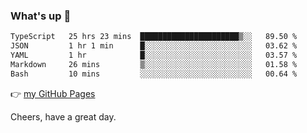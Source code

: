 ### What's up 👋

<!--START_SECTION:waka-->

```txt
TypeScript   25 hrs 23 mins  ██████████████████████▒░░   89.50 %
JSON         1 hr 1 min      █░░░░░░░░░░░░░░░░░░░░░░░░   03.62 %
YAML         1 hr            █░░░░░░░░░░░░░░░░░░░░░░░░   03.57 %
Markdown     26 mins         ▒░░░░░░░░░░░░░░░░░░░░░░░░   01.58 %
Bash         10 mins         ░░░░░░░░░░░░░░░░░░░░░░░░░   00.64 %
```

<!--END_SECTION:waka-->

👉 [my GitHub Pages](https://ykzhukian.github.io)

Cheers, have a great day.

